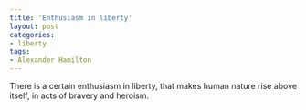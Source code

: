 ```yaml
---
title: 'Enthusiasm in liberty'
layout: post
categories:
- liberty
tags:
- Alexander Hamilton
---
```


There is a certain enthusiasm in liberty, that makes human nature rise above itself, in acts of bravery and heroism.